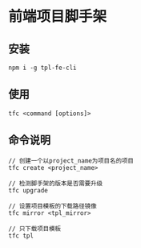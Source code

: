 # 前端项目脚手架

## 安装
```
npm i -g tpl-fe-cli
```

## 使用

```
tfc <command [options]>
```

## 命令说明

```
// 创建一个以project_name为项目名的项目
tfc create <project_name>

// 检测脚手架的版本是否需要升级
tfc upgrade

// 设置项目模板的下载路径镜像
tfc mirror <tpl_mirror>

// 只下载项目模板
tfc tpl
```